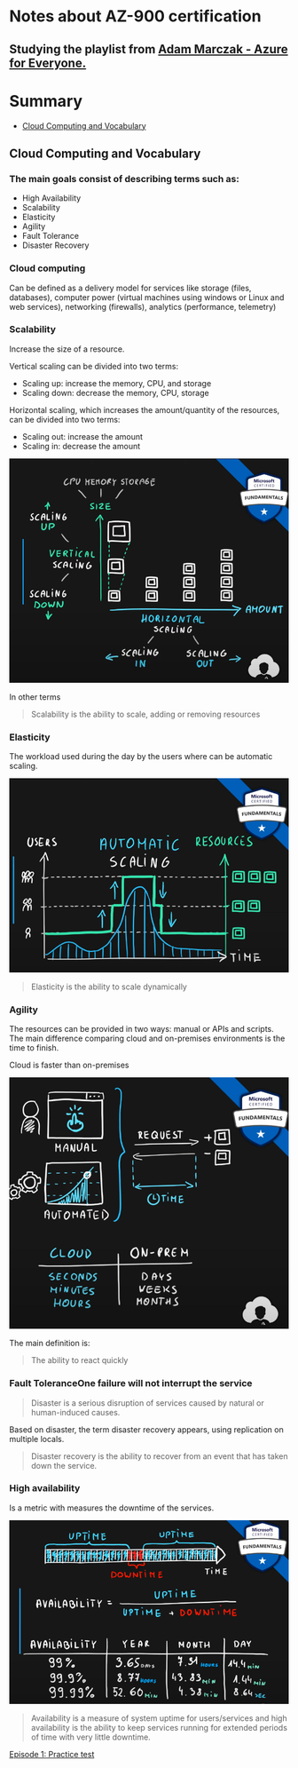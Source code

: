 # Notes about AZ-900 certification

## Studying the playlist from  <a href="https://www.youtube.com/watch?v=NPEsD6n9A_I&list=PLGjZwEtPN7j-Q59JYso3L4_yoCjj2syrM&ab_channel=AdamMarczak-AzureforEveryone"> Adam Marczak - Azure for Everyone. </a>



# Summary

- [Cloud Computing and Vocabulary]()




## Cloud Computing and Vocabulary

### The main goals consist of describing terms such as: 

- High Availability
- Scalability
- Elasticity
- Agility
- Fault Tolerance
- Disaster Recovery

### Cloud computing

Can be defined as a delivery model for services like storage (files, databases), computer power (virtual machines using windows or Linux and web services), networking (firewalls), analytics (performance, telemetry)

### Scalability 

Increase the size of a resource. 

Vertical scaling can be divided into two terms: 
- Scaling up: increase the memory, CPU, and storage
- Scaling down: decrease the memory, CPU, storage

Horizontal scaling, which increases the amount/quantity of the resources, can be divided into two terms: 
- Scaling out: increase the amount
- Scaling in: decrease the amount

<p align="center">
<img
  src="imgs/Screenshot_1.png"
  title="Scalability"
  style="display: inline-block; margin: 0 auto; max-width: 400">
</p>

In other terms

> Scalability is the ability to scale, adding or removing resources

### Elasticity

 The workload used during the day by the users where can be automatic scaling. 

 <p align="center">
<img
  src="imgs/Screenshot_2.png"
  title="Elasticity"
  style="display: inline-block; margin: 0 auto; max-width: 400">
</p>

> Elasticity is the ability to scale dynamically

### Agility

The resources can be provided in two ways: manual or APIs and scripts. The main difference comparing cloud and on-premises environments is the time to finish. 

Cloud is faster than on-premises

 <p align="center">
<img
  src="imgs/Screenshot_3.png"
  title="Agility"
  style="display: inline-block; margin: 0 auto; max-width: 400">
</p>

The main definition is: 

> The ability to react quickly

### Fault ToleranceOne failure will not interrupt the service

> Disaster is a serious disruption of services caused by natural or human-induced causes.

Based on disaster, the term disaster recovery appears, using replication on multiple locals.

> Disaster recovery is the ability to recover from an event that has taken down the service.

### High availability 

Is a metric with measures the downtime of the services.

 <p align="center">
<img
  src="imgs/Screenshot_4.png"
  title="High availability "
  style="display: inline-block; margin: 0 auto; max-width: 400">
</p>

> Availability is a measure of system uptime for users/services and high availability is the ability to keep services running for extended periods of time with very little downtime.


<a href="https://marczak.io/az-900/episode-01/practice-test/"> Episode 1: Practice test </a>

